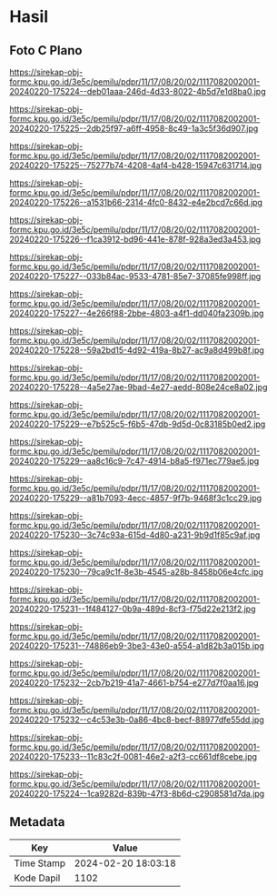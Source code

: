 # Hasil

## Foto C Plano

https://sirekap-obj-formc.kpu.go.id/3e5c/pemilu/pdpr/11/17/08/20/02/1117082002001-20240220-175224--deb01aaa-246d-4d33-8022-4b5d7e1d8ba0.jpg

https://sirekap-obj-formc.kpu.go.id/3e5c/pemilu/pdpr/11/17/08/20/02/1117082002001-20240220-175225--2db25f97-a6ff-4958-8c49-1a3c5f36d907.jpg

https://sirekap-obj-formc.kpu.go.id/3e5c/pemilu/pdpr/11/17/08/20/02/1117082002001-20240220-175225--75277b74-4208-4af4-b428-15947c631714.jpg

https://sirekap-obj-formc.kpu.go.id/3e5c/pemilu/pdpr/11/17/08/20/02/1117082002001-20240220-175226--a1531b66-2314-4fc0-8432-e4e2bcd7c66d.jpg

https://sirekap-obj-formc.kpu.go.id/3e5c/pemilu/pdpr/11/17/08/20/02/1117082002001-20240220-175226--f1ca3912-bd96-441e-878f-928a3ed3a453.jpg

https://sirekap-obj-formc.kpu.go.id/3e5c/pemilu/pdpr/11/17/08/20/02/1117082002001-20240220-175227--033b84ac-9533-4781-85e7-37085fe998ff.jpg

https://sirekap-obj-formc.kpu.go.id/3e5c/pemilu/pdpr/11/17/08/20/02/1117082002001-20240220-175227--4e266f88-2bbe-4803-a4f1-dd040fa2309b.jpg

https://sirekap-obj-formc.kpu.go.id/3e5c/pemilu/pdpr/11/17/08/20/02/1117082002001-20240220-175228--59a2bd15-4d92-419a-8b27-ac9a8d499b8f.jpg

https://sirekap-obj-formc.kpu.go.id/3e5c/pemilu/pdpr/11/17/08/20/02/1117082002001-20240220-175228--4a5e27ae-9bad-4e27-aedd-808e24ce8a02.jpg

https://sirekap-obj-formc.kpu.go.id/3e5c/pemilu/pdpr/11/17/08/20/02/1117082002001-20240220-175229--e7b525c5-f6b5-47db-9d5d-0c83185b0ed2.jpg

https://sirekap-obj-formc.kpu.go.id/3e5c/pemilu/pdpr/11/17/08/20/02/1117082002001-20240220-175229--aa8c16c9-7c47-4914-b8a5-f971ec779ae5.jpg

https://sirekap-obj-formc.kpu.go.id/3e5c/pemilu/pdpr/11/17/08/20/02/1117082002001-20240220-175229--a81b7093-4ecc-4857-9f7b-9468f3c1cc29.jpg

https://sirekap-obj-formc.kpu.go.id/3e5c/pemilu/pdpr/11/17/08/20/02/1117082002001-20240220-175230--3c74c93a-615d-4d80-a231-9b9d1f85c9af.jpg

https://sirekap-obj-formc.kpu.go.id/3e5c/pemilu/pdpr/11/17/08/20/02/1117082002001-20240220-175230--79ca9c1f-8e3b-4545-a28b-8458b06e4cfc.jpg

https://sirekap-obj-formc.kpu.go.id/3e5c/pemilu/pdpr/11/17/08/20/02/1117082002001-20240220-175231--1f484127-0b9a-489d-8cf3-f75d22e213f2.jpg

https://sirekap-obj-formc.kpu.go.id/3e5c/pemilu/pdpr/11/17/08/20/02/1117082002001-20240220-175231--74886eb9-3be3-43e0-a554-a1d82b3a015b.jpg

https://sirekap-obj-formc.kpu.go.id/3e5c/pemilu/pdpr/11/17/08/20/02/1117082002001-20240220-175232--2cb7b219-41a7-4661-b754-e277d7f0aa16.jpg

https://sirekap-obj-formc.kpu.go.id/3e5c/pemilu/pdpr/11/17/08/20/02/1117082002001-20240220-175232--c4c53e3b-0a86-4bc8-becf-88977dfe55dd.jpg

https://sirekap-obj-formc.kpu.go.id/3e5c/pemilu/pdpr/11/17/08/20/02/1117082002001-20240220-175233--11c83c2f-0081-46e2-a2f3-cc661df8cebe.jpg

https://sirekap-obj-formc.kpu.go.id/3e5c/pemilu/pdpr/11/17/08/20/02/1117082002001-20240220-175224--1ca9282d-839b-47f3-8b6d-c2908581d7da.jpg


## Metadata

| Key        | Value               |
| ---------- | ------------------- |
| Time Stamp | 2024-02-20 18:03:18 |
| Kode Dapil | 1102                |



